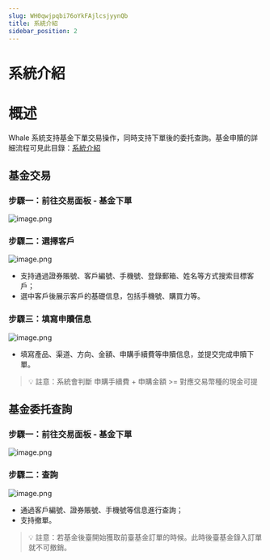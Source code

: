 ```yaml
---
slug: WH0qwjpqbi76oYkFAjlcsjyynQb
title: 系統介紹
sidebar_position: 2
---
```



# 系統介紹


# 概述


Whale 系統支持基金下單交易操作，同時支持下單後的委托查詢。基金申贖的詳細流程可見此目錄：[系統介紹](./R1lWwBSSFiWgUAkUJKScIOXrn6d)


## 基金交易


### 步驟一：前往交易面板 - 基金下單


![image.png](/assets/5bc3ed7d08cc7de8cc507bb662d12075.png)


### 步驟二：選擇客戶


![image.png](/assets/4049bcda29709b6f8cf46c5c031efb78.png)

- 支持通過證券賬號、客戶編號、手機號、登錄郵箱、姓名等方式搜索目標客戶；
- 選中客戶後展示客戶的基礎信息，包括手機號、購買力等。

### 步驟三：填寫申贖信息


![image.png](/assets/65404cb14e9ab5224e858c2f7399a2ba.png)

- 填寫產品、渠道、方向、金額、申購手續費等申贖信息，並提交完成申贖下單。

> 💡 註意：系統會判斷 申購手續費 + 申購金額 >= 對應交易幣種的現金可提


## 基金委托查詢


### 步驟一：前往交易面板 - 基金下單


![image.png](/assets/92383dc9fc1e6728f4adb842cbc11a2c.png)


### 步驟二：查詢


![image.png](/assets/70b44e163a87e1a857c30430932f0f23.png)

- 通過客戶編號、證券賬號、手機號等信息進行查詢；
- 支持撤單。

> 💡 註意：若基金後臺開始獲取前臺基金訂單的時候。此時後臺基金錄入訂單就不可撤銷。

